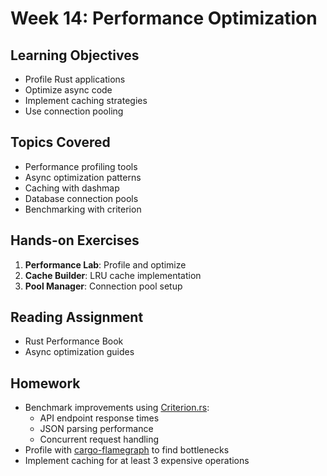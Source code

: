 # Week 14: Performance Optimization

## Learning Objectives

- Profile Rust applications
- Optimize async code
- Implement caching strategies
- Use connection pooling

## Topics Covered

- Performance profiling tools
- Async optimization patterns
- Caching with dashmap
- Database connection pools
- Benchmarking with criterion

## Hands-on Exercises

1. **Performance Lab**: Profile and optimize
2. **Cache Builder**: LRU cache implementation
3. **Pool Manager**: Connection pool setup

## Reading Assignment

- Rust Performance Book
- Async optimization guides

## Homework

- Benchmark improvements using [Criterion.rs](https://github.com/bheisler/criterion.rs):
  - API endpoint response times
  - JSON parsing performance
  - Concurrent request handling
- Profile with [cargo-flamegraph](https://github.com/flamegraph-rs/flamegraph) to find bottlenecks
- Implement caching for at least 3 expensive operations
